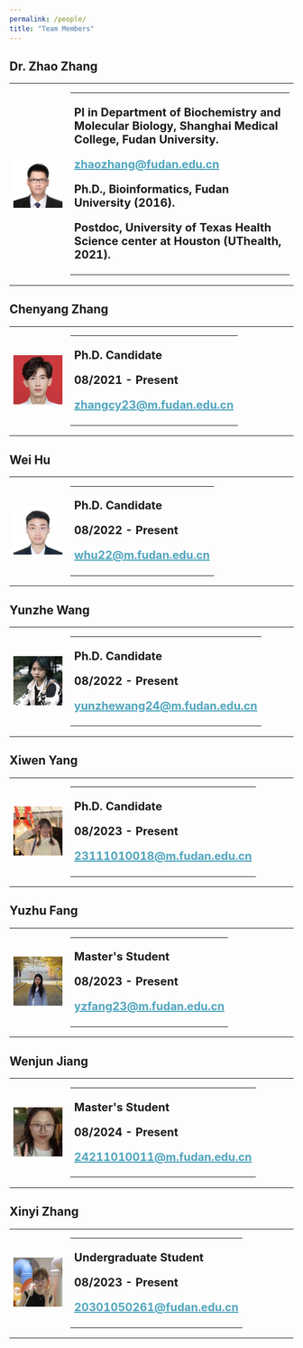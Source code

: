 ```yaml
---
permalink: /people/
title: "Team Members"
---
```


## Dr. Zhao Zhang

<table width="100%" frame="void" rules="none" >
    <tr>
        <td width="20%" height="100%">
            <img src="/images/zz.jpg" width="150px">
        </td>
        <td width="80%">
            <table frame="void" rules="none" >
                <tr>
                    <td align="left">
                        <p style="font-weight: 700;font-size: 20px;">PI in Department of Biochemistry and Molecular Biology, Shanghai Medical College, Fudan University.</p>
                        <p style="font-weight: 700;font-size: 20px;"><a href="mailto:zhaozhang@fudan.edu.cn" style="text-decoration:underline;color:#50A5BE;">zhaozhang@fudan.edu.cn</a></p>
                        <p style="font-weight: 700;font-size: 20px;">Ph.D., Bioinformatics, Fudan University (2016).</p>
                        <p style="font-weight: 700;font-size: 20px;">Postdoc, University of Texas Health Science center at Houston (UThealth, 2021).</p>
                    </td>
                </tr>
            </table>
        </td>
    </tr>
</table>

## Chenyang Zhang

<table width="100%" frame="void" rules="none" >
    <tr>
        <td width="20%" height="100%">
            <img src="/images/cyz.jpg" width="150px">
        </td>
        <td width="80%">
            <table frame="void" rules="none" >
                <tr>
                    <td align="left">
                        <p style="font-weight: 700;font-size: 20px;">Ph.D. Candidate</p>
                        <p style="font-weight: 700;font-size: 20px;">08/2021 - Present</p>
                        <p style="font-weight: 700;font-size: 20px;"><a href="mailto:zhangcy23@m.fudan.edu.cn" style="text-decoration:underline;color:#50A5BE;">zhangcy23@m.fudan.edu.cn</a></p>
                    </td>
                </tr>
            </table>
        </td>
    </tr>
</table>

## Wei Hu

<table width="100%" frame=void rules=none >
    <tr>
        <td width="20%" height="100%">
            <img src="/images/wh.jpg" width="150px">
        </td>
        <td width="80%">
            <table frame=void rules=none >
                <tr>
                    <td align="left">
                        <p style="font-weight: 700;font-size: 20px;">Ph.D. Candidate</p>
                        <p style="font-weight: 700;font-size: 20px;">08/2022 - Present</p>
                        <p style="font-weight: 700;font-size: 20px;"><a href="mailto:whu22@m.fudan.edu.cn" style="text-decoration:underline;color:#50A5BE;">whu22@m.fudan.edu.cn</a></p>
                    </td>
                </tr>
            </table>
        </td>
    </tr>
</table>

## Yunzhe Wang

<table width="100%" frame=void rules=none >
    <tr>
        <td width="20%" height="100%">
            <img src="/images/yzw.jpg" width="150px">
        </td>
        <td width="80%">
            <table frame=void rules=none >
                <tr>
                    <td align="left">
                        <p style="font-weight: 700;font-size: 20px;">Ph.D. Candidate</p>
                        <p style="font-weight: 700;font-size: 20px;">08/2022 - Present</p>
                        <p style="font-weight: 700;font-size: 20px;"><a href="mailto:yunzhewang24@m.fudan.edu.cn" style="text-decoration:underline;color:#50A5BE;">yunzhewang24@m.fudan.edu.cn</a></p>
                    </td>
                </tr>
            </table>
        </td>
    </tr>
</table>

## Xiwen Yang

<table width="100%" frame=void rules=none >
    <tr>
        <td width="20%" height="100%">
            <img src="/images/xwy.jpg" width="150px">
        </td>
        <td width="80%">
            <table frame=void rules=none >
                <tr>
                    <td align="left">
                        <p style="font-weight: 700;font-size: 20px;">Ph.D. Candidate</p>
                        <p style="font-weight: 700;font-size: 20px;">08/2023 - Present</p>
                        <p style="font-weight: 700;font-size: 20px;"><a href="mailto:23111010018@m.fudan.edu.cn" style="text-decoration:underline;color:#50A5BE;">23111010018@m.fudan.edu.cn</a></p>
                    </td>
                </tr>
            </table>
        </td>
    </tr>
</table>

## Yuzhu Fang

<table width="100%" frame=void rules=none >
    <tr>
        <td width="20%" height="100%">
            <img src="/images/yzf.jpg" width="150px">
        </td>
        <td width="80%">
            <table frame=void rules=none >
                <tr>
                    <td align="left">
                        <p style="font-weight: 700;font-size: 20px;">Master's Student</p>
                        <p style="font-weight: 700;font-size: 20px;">08/2023 - Present</p>
                        <p style="font-weight: 700;font-size: 20px;"><a href="mailto:yzfang23@m.fudan.edu.cn" style="text-decoration:underline;color:#50A5BE;">yzfang23@m.fudan.edu.cn</a></p>
                    </td>
                </tr>
            </table>
        </td>
    </tr>
</table>

## Wenjun Jiang

<table width="100%" frame=void rules=none >
    <tr>
        <td width="20%" height="100%">
            <img src="/images/wjj.jpg" width="150px">
        </td>
        <td width="80%">
            <table frame=void rules=none >
                <tr>
                    <td align="left">
                        <p style="font-weight: 700;font-size: 20px;">Master's Student</p>
                        <p style="font-weight: 700;font-size: 20px;">08/2024 - Present</p>
                        <p style="font-weight: 700;font-size: 20px;"><a href="mailto:24211010011@m.fudan.edu.cn" style="text-decoration:underline;color:#50A5BE;">24211010011@m.fudan.edu.cn</a></p>
                    </td>
                </tr>
            </table>
        </td>
    </tr>
</table>

## Xinyi Zhang

<table width="100%" frame=void rules=none >
    <tr>
        <td width="20%" height="100%">
            <img src="/images/xyz.jpg" width="150px">
        </td>
        <td width="80%">
            <table frame=void rules=none >
                <tr>
                    <td align="left">
                        <p style="font-weight: 700;font-size: 20px;">Undergraduate Student</p>
                        <p style="font-weight: 700;font-size: 20px;">08/2023 - Present</p>
                        <p style="font-weight: 700;font-size: 20px;"><a href="mailto:20301050261@fudan.edu.cn" style="text-decoration:underline;color:#50A5BE;">20301050261@fudan.edu.cn</a></p>
                    </td>
                </tr>
            </table>
        </td>
    </tr>
</table>
